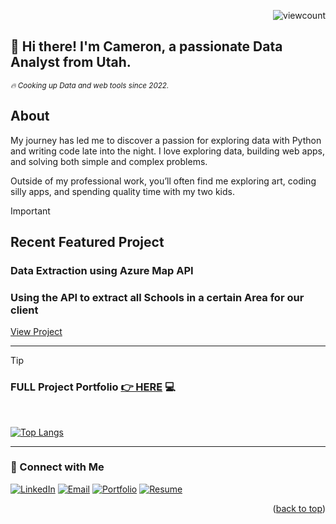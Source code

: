 <a name="readme-top"></a>
<p align="right">
  <img src="https://komarev.com/ghpvc/?username=CameronCSS&style=flat" alt="viewcount">
</p>


## 👋 Hi there! I'm **Cameron**, a passionate Data Analyst from Utah.

<sub><em>🔥 Cooking up Data and web tools since 2022.</em> </sub>
<br>

## **About**
My journey has led me to discover a passion for exploring data with Python and writing code late into the night. I love exploring data, building web apps, and solving both simple and complex problems.

Outside of my professional work, you’ll often find me exploring art, coding silly apps, and spending quality time with my two kids.



> [!IMPORTANT] 
> ## Recent Featured Project
> ### Data Extraction using Azure Map API
> ### Using the API to extract all Schools in a certain Area for our client
> [View Project](https://github.com/CameronCSS/Azure_Map_API/blob/master/README.md)
<hr>

> [!TIP]
> ### FULL Project Portfolio [👉 HERE](https://github.com/CameronCSS/PersonalProjects/blob/main/README.md) :computer:
<br>


[![Top Langs](https://github-readme-stats.vercel.app/api/top-langs/?username=CameronCSS&layout=compact&hide=css&theme=dark)](https://github.com/anuraghazra/github-readme-stats)


----

### 💬 Connect with Me

<span>[![LinkedIn](https://img.icons8.com/?size=50&id=13930&format=png&color=000000)](https://www.linkedin.com/in/cameron-css/) [![Email](https://img.icons8.com/?size=50&id=qyRpAggnV0zH&format=png&color=000000)](mailto:CameronSeamons@gmail.com) [![Portfolio](https://img.icons8.com/?size=50&id=103413&format=png&color=000000)](https://CamDoesData.com) [![Resume](https://img.icons8.com/?size=50&id=CPookyWndobk&format=png&color=000000)](https://drive.google.com/file/d/1YaM4hDtt2-79ShBVTN06Y3BU79LvFw6J/view?usp=sharing)</span>

<p align="right">(<a href="#readme-top">back to top</a>)</p>
